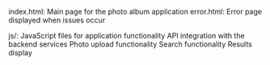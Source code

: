 index.html: Main page for the photo album application
error.html: Error page displayed when issues occur

js/: JavaScript files for application functionality
API integration with the backend services
Photo upload functionality
Search functionality
Results display
